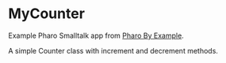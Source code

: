 # MyCounter

Example Pharo Smalltalk app from [Pharo By Example](http://books.pharo.org/pharo-by-example/).

A simple Counter class with increment and decrement methods.
